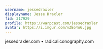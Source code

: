 ```yaml
---
username: jessedraxler
displayname: Jesse Draxler
fid: 317929
profile: https://warpcast.com/jessedraxler
avatar: https://i.imgur.com/vZEo4o6.jpg
---
```

jessedraxler.com • radicaliconography.com  
